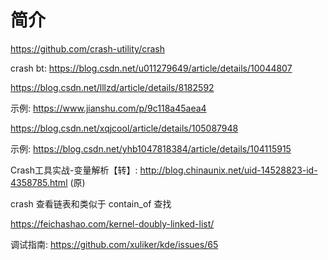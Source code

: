 

# 简介

https://github.com/crash-utility/crash



crash bt: https://blog.csdn.net/u011279649/article/details/10044807

https://blog.csdn.net/lllzd/article/details/8182592


示例: https://www.jianshu.com/p/9c118a45aea4

https://blog.csdn.net/xqjcool/article/details/105087948



示例: https://blog.csdn.net/yhb1047818384/article/details/104115915


Crash工具实战-变量解析【转】: http://blog.chinaunix.net/uid-14528823-id-4358785.html (原)


crash 查看链表和类似于 contain_of 查找

https://feichashao.com/kernel-doubly-linked-list/

调试指南: https://github.com/xuliker/kde/issues/65